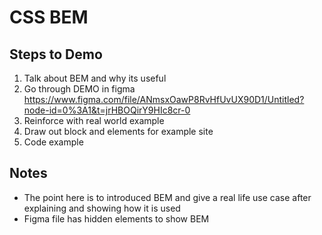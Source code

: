 # CSS BEM

## Steps to Demo

1. Talk about BEM and why its useful
2. Go through DEMO in figma https://www.figma.com/file/ANmsxOawP8RvHfUvUX90D1/Untitled?node-id=0%3A1&t=jrHBOQirY9HIc8cr-0
3. Reinforce with real world example
4. Draw out block and elements for example site
5. Code example

## Notes

- The point here is to introduced BEM and give a real life use case after explaining and showing how it is used
- Figma file has hidden elements to show BEM
